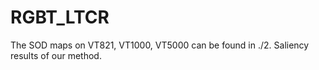 # RGBT_LTCR
The SOD maps on VT821, VT1000, VT5000 can be found in ./2. Saliency results of our method.
